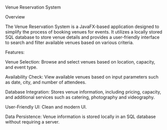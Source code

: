 Venue Reservation System

Overview

The Venue Reservation System is a JavaFX-based application designed to simplify the process of booking venues for events. It utilizes a locally stored SQL database to store venue details and provides a user-friendly interface to search and filter available venues based on various criteria.

Features:

Venue Selection: Browse and select venues based on location, capacity, and event type.

  Availability Check: View available venues based on input parameters such as date, city, and number of attendees.

  Database Integration: Stores venue information, including pricing, capacity, and additional services such as catering, photography and videography.

  User-Friendly UI: Clean and modern UI.

  Data Persistence: Venue information is stored locally in an SQL database without requiring a server.
